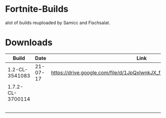 # Fortnite-Builds
alot of builds reuploaded by Samicc and Fischsalat.

# Downloads
| Build                   | Date           | Link                                                                   |
| ----------------------- | -------------- | ---------------------------------------------------------------------- |
| 1.2-CL-3541083          | 21-07-17       | https://drive.google.com/file/d/1JpQxlwnkJX_fYh6hPU0z6jS78iS6X2k6/view |
| 1.7.2-CL-3700114        |                |                                                                        |
|                         |                |                                                                        |
|                         |                |                                                                        |
|                         |                |                                                                        |
|                         |                |                                                                        |
|                         |                |                                                                        |
